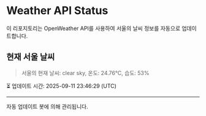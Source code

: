
# Weather API Status

이 리포지토리는 OpenWeather API를 사용하여 서울의 날씨 정보를 자동으로 업데이트합니다.

## 현재 서울 날씨
> 서울의 현재 날씨: clear sky, 온도: 24.76°C, 습도: 53%

⏳ 업데이트 시간: 2025-09-11 23:46:29 (UTC)

---
자동 업데이트 봇에 의해 관리됩니다.
